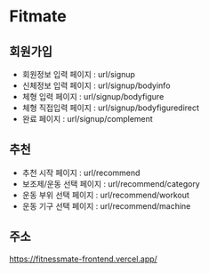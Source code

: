 # Fitmate

## 회원가입

- 회원정보 입력 페이지 : url/signup
- 신체정보 입력 페이지 : url/signup/bodyinfo
- 체형 입력 페이지 : url/signup/bodyfigure
- 체형 직접입력 페이지 : url/signup/bodyfiguredirect
- 완료 페이지 : url/signup/complement

## 추천

- 추천 시작 페이지 : url/recommend
- 보조제/운동 선택 페이지 : url/recommend/category
- 운동 부위 선택 페이지 : url/recommend/workout
- 운동 기구 선택 페이지 : url/recommend/machine

## 주소

https://fitnessmate-frontend.vercel.app/
